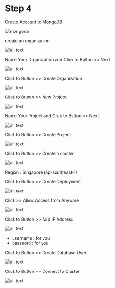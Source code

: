 # Step 4

Create Account to [MongoDB](https://www.mongodb.com/)

![mongodb](src/mongodb.png)

create an organization

![alt text](src/mongodb-step2.png)

Name Your Organization and Click to Button >> Next

![alt text](src/mongodb-step3.png)

Click to Button >> Create Organization

![alt text](src/mongodb-step4.png)

Click to Button >> New Project

![alt text](src/mongodb-step5.png)

Name Your Project and Click to Button >> Next

![alt text](src/mongodb-step6.png)

Click to Button >> Create Project

![alt text](src/mongodb-step7.png)

Click to Button >> Create a cluster

![alt text](src/mongodb-step8.png)

Region : Singapore (ap-southeast-1)

Click to Button >> Create Deployment

![alt text](src/mongodb-step9.png)

Click >> Allow Access from Anyware

![alt text](src/mongodb-step10.png)

Click to Button >> Add IP Address

![alt text](src/mongodb-step11.png)

- username : for you
- passeord : for you

Click to Button >> Create Database User

![alt text](src/mongodb-step12.png)

Click to Button >> Connect to Cluster

![alt text](src/mongodb-step13.png)

